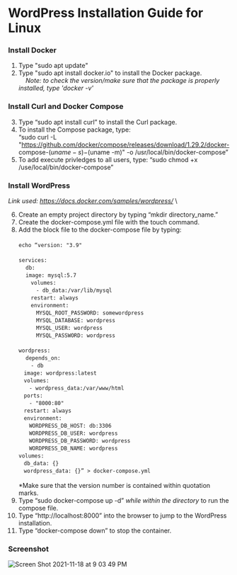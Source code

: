# WordPress Installation Guide for Linux

### Install Docker
1. Type "sudo apt update"
2. Type "sudo apt install docker.io" to install the Docker package. \
&nbsp;&nbsp;&nbsp;&nbsp;*Note: to check the version/make sure that the package is properly installed, type 'docker -v'*

### Install Curl and Docker Compose
3. Type “sudo apt install curl” to install the Curl package.
4. To install the Compose package, type: \
“sudo curl -L "https://github.com/docker/compose/releases/download/1.29.2/docker-	compose-$(uname -s)-$(uname -m)" -o /usr/local/bin/docker-compose”
5. To add execute privledges to all users, type: 
“sudo chmod +x /use/local/bin/docker-compose”

### Install WordPress
*Link used: https://docs.docker.com/samples/wordpress/* \

6. Create an empty project directory by typing “mkdir directory_name.”
7. Create the docker-compose.yml file with the touch command.
8. Add the block file to the docker-compose file by typing: \
\
`echo “version: "3.9"`\
\
`services:`\
&nbsp;&nbsp;&nbsp; `db:`\
&nbsp;&nbsp;&nbsp; `image: mysql:5.7`\
&nbsp;&nbsp;&nbsp;&nbsp;&nbsp;&nbsp; `volumes:` \
&nbsp;&nbsp;&nbsp;&nbsp;&nbsp;&nbsp;&nbsp;&nbsp;&nbsp; `- db_data:/var/lib/mysql`\
&nbsp;&nbsp;&nbsp;&nbsp;&nbsp;&nbsp; `restart: always`\
&nbsp;&nbsp;&nbsp;&nbsp;&nbsp;&nbsp; `environment: `\
&nbsp;&nbsp;&nbsp;&nbsp;&nbsp;&nbsp;&nbsp;&nbsp;&nbsp; `MYSQL_ROOT_PASSWORD: somewordpress`\
&nbsp;&nbsp;&nbsp;&nbsp;&nbsp;&nbsp;&nbsp;&nbsp;&nbsp; `MYSQL_DATABASE: wordpress`\
&nbsp;&nbsp;&nbsp;&nbsp;&nbsp;&nbsp;&nbsp;&nbsp;&nbsp; `MYSQL_USER: wordpress`\
&nbsp;&nbsp;&nbsp;&nbsp;&nbsp;&nbsp;&nbsp;&nbsp;&nbsp; `MYSQL_PASSWORD: wordpress`\
\
  `wordpress:`\
&nbsp;&nbsp;&nbsp; `depends_on:`\
&nbsp;&nbsp;&nbsp;&nbsp;&nbsp;&nbsp; `- db`\
&nbsp;&nbsp;&nbsp;`image: wordpress:latest`\
&nbsp;&nbsp;&nbsp;`volumes: `\
&nbsp;&nbsp;&nbsp;&nbsp;&nbsp;&nbsp;`- wordpress_data:/var/www/html`\
&nbsp;&nbsp;&nbsp;`ports: `\
&nbsp;&nbsp;&nbsp;&nbsp;&nbsp;&nbsp;`- "8000:80"`\
&nbsp;&nbsp;&nbsp;`restart: always`\
&nbsp;&nbsp;&nbsp;`environment:` \
&nbsp;&nbsp;&nbsp;&nbsp;&nbsp;&nbsp;`WORDPRESS_DB_HOST: db:3306`\
&nbsp;&nbsp;&nbsp;&nbsp;&nbsp;&nbsp;`WORDPRESS_DB_USER: wordpress`\
&nbsp;&nbsp;&nbsp;&nbsp;&nbsp;&nbsp;`WORDPRESS_DB_PASSWORD: wordpress`\
&nbsp;&nbsp;&nbsp;&nbsp;&nbsp;&nbsp;`WORDPRESS_DB_NAME: wordpress`\
`volumes:`\
&nbsp;&nbsp;&nbsp;`db_data: {}`\
&nbsp;&nbsp;&nbsp;`wordpress_data: {}” > docker-compose.yml`\
  \
  *Make sure that the version number is contained within quotation marks. 
9. Type “sudo docker-compose up -d” *while within the directory* to run the compose file.
10. Type “http://localhost:8000” into the browser to jump to the WordPress installation.
11. Type “docker-compose down” to stop the container. 

### Screenshot
![Screen Shot 2021-11-18 at 9 03 49 PM](https://user-images.githubusercontent.com/60118160/142562663-9bbc8a8d-8403-4677-ae6c-278c43f28807.jpeg)

  
  
  
  
  
  
  
  
  




